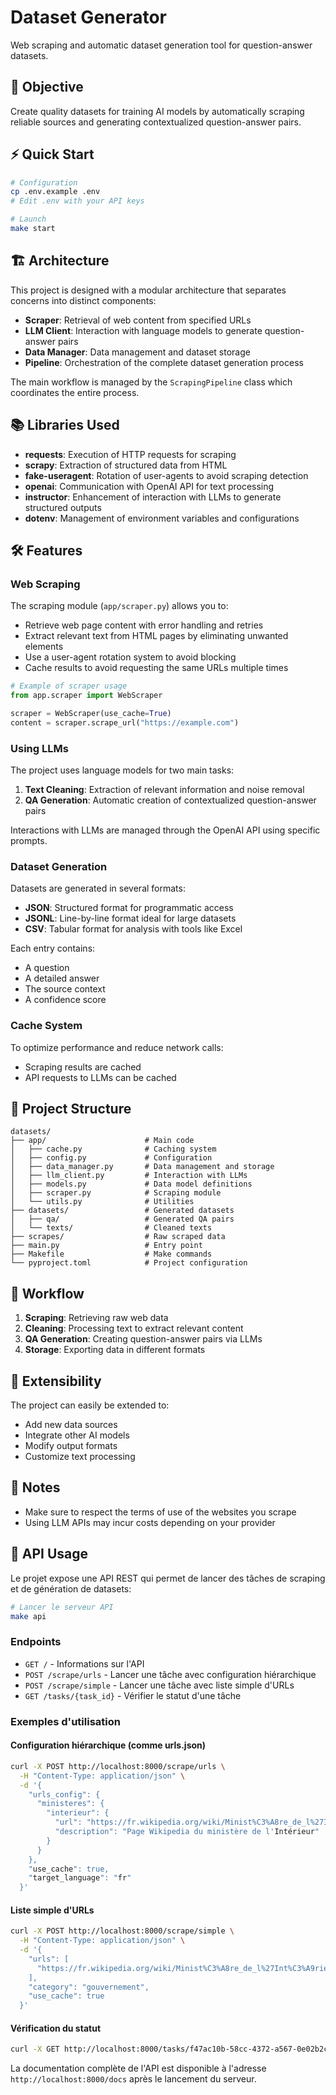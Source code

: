 # Dataset Generator

Web scraping and automatic dataset generation tool for question-answer datasets.

## 🎯 Objective

Create quality datasets for training AI models by automatically scraping reliable sources and generating contextualized question-answer pairs.

## ⚡ Quick Start

```bash
# Configuration
cp .env.example .env
# Edit .env with your API keys

# Launch
make start
```

## 🏗️ Architecture

This project is designed with a modular architecture that separates concerns into distinct components:

- **Scraper**: Retrieval of web content from specified URLs
- **LLM Client**: Interaction with language models to generate question-answer pairs
- **Data Manager**: Data management and dataset storage
- **Pipeline**: Orchestration of the complete dataset generation process

The main workflow is managed by the `ScrapingPipeline` class which coordinates the entire process.

## 📚 Libraries Used

- **requests**: Execution of HTTP requests for scraping
- **scrapy**: Extraction of structured data from HTML
- **fake-useragent**: Rotation of user-agents to avoid scraping detection
- **openai**: Communication with OpenAI API for text processing
- **instructor**: Enhancement of interaction with LLMs to generate structured outputs
- **dotenv**: Management of environment variables and configurations

## 🛠️ Features

### Web Scraping

The scraping module (`app/scraper.py`) allows you to:
- Retrieve web page content with error handling and retries
- Extract relevant text from HTML pages by eliminating unwanted elements
- Use a user-agent rotation system to avoid blocking
- Cache results to avoid requesting the same URLs multiple times

```python
# Example of scraper usage
from app.scraper import WebScraper

scraper = WebScraper(use_cache=True)
content = scraper.scrape_url("https://example.com")
```

### Using LLMs

The project uses language models for two main tasks:

1. **Text Cleaning**: Extraction of relevant information and noise removal
2. **QA Generation**: Automatic creation of contextualized question-answer pairs

Interactions with LLMs are managed through the OpenAI API using specific prompts.

### Dataset Generation

Datasets are generated in several formats:
- **JSON**: Structured format for programmatic access
- **JSONL**: Line-by-line format ideal for large datasets
- **CSV**: Tabular format for analysis with tools like Excel

Each entry contains:
- A question
- A detailed answer
- The source context
- A confidence score

### Cache System

To optimize performance and reduce network calls:
- Scraping results are cached
- API requests to LLMs can be cached

## 📂 Project Structure

```
datasets/
├── app/                      # Main code
│   ├── cache.py              # Caching system
│   ├── config.py             # Configuration
│   ├── data_manager.py       # Data management and storage
│   ├── llm_client.py         # Interaction with LLMs
│   ├── models.py             # Data model definitions
│   ├── scraper.py            # Scraping module
│   └── utils.py              # Utilities
├── datasets/                 # Generated datasets
│   ├── qa/                   # Generated QA pairs
│   └── texts/                # Cleaned texts
├── scrapes/                  # Raw scraped data
├── main.py                   # Entry point
├── Makefile                  # Make commands
└── pyproject.toml            # Project configuration
```

## 🔄 Workflow

1. **Scraping**: Retrieving raw web data
2. **Cleaning**: Processing text to extract relevant content
3. **QA Generation**: Creating question-answer pairs via LLMs
4. **Storage**: Exporting data in different formats

## 🧩 Extensibility

The project can easily be extended to:
- Add new data sources
- Integrate other AI models
- Modify output formats
- Customize text processing

## 📝 Notes

- Make sure to respect the terms of use of the websites you scrape
- Using LLM APIs may incur costs depending on your provider

## 🚀 API Usage

Le projet expose une API REST qui permet de lancer des tâches de scraping et de génération de datasets:

```bash
# Lancer le serveur API
make api
```

### Endpoints

- `GET /` - Informations sur l'API
- `POST /scrape/urls` - Lancer une tâche avec configuration hiérarchique
- `POST /scrape/simple` - Lancer une tâche avec liste simple d'URLs
- `GET /tasks/{task_id}` - Vérifier le statut d'une tâche

### Exemples d'utilisation

#### Configuration hiérarchique (comme urls.json)

```bash
curl -X POST http://localhost:8000/scrape/urls \
  -H "Content-Type: application/json" \
  -d '{
    "urls_config": {
      "ministeres": {
        "interieur": {
          "url": "https://fr.wikipedia.org/wiki/Minist%C3%A8re_de_l%27Int%C3%A9rieur_(France)",
          "description": "Page Wikipedia du ministère de l'Intérieur"
        }
      }
    },
    "use_cache": true,
    "target_language": "fr"
  }'
```

#### Liste simple d'URLs

```bash
curl -X POST http://localhost:8000/scrape/simple \
  -H "Content-Type: application/json" \
  -d '{
    "urls": [
      "https://fr.wikipedia.org/wiki/Minist%C3%A8re_de_l%27Int%C3%A9rieur_(France)"
    ],
    "category": "gouvernement",
    "use_cache": true
  }'
```

#### Vérification du statut

```bash
curl -X GET http://localhost:8000/tasks/f47ac10b-58cc-4372-a567-0e02b2c3d479
```

La documentation complète de l'API est disponible à l'adresse `http://localhost:8000/docs` après le lancement du serveur.

